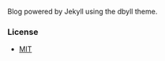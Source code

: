 Blog powered by Jekyll using the dbyll theme.

### License
- [MIT](http://opensource.org/licenses/MIT)

